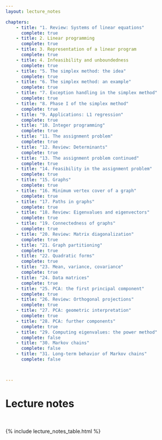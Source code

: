 ```yaml
---
layout: lecture_notes

chapters:
    - title: "1. Review: Systems of linear equations"
      complete: true
    - title: 2. Linear programming
      complete: true
    - title: 3. Representation of a linear program
      complete: true
    - title: 4. Infeasibility and unboundedness
      complete: true
    - title: "5. The simplex method: the idea"
      complete: true
    - title: "6. The simplex method: an example"
      complete: true
    - title: "7. Exception handling in the simplex method"
      complete: true
    - title: "8. Phase I of the simplex method"
      complete: true
    - title: "9. Applications: L1 regression"
      complete: true
    - title: "10. Integer programming"
      complete: true
    - title: "11. The assignment problem"
      complete: true
    - title: "12. Review: Determinants"
      complete: true
    - title: "13. The assignment problem continued"
      complete: true
    - title: "14. Feasibility in the assignment problem"
      complete: true
    - title: "15. Graphs"
      complete: true
    - title: "16. Minimum vertex cover of a graph"
      complete: true
    - title: "17. Paths in graphs"
      complete: true
    - title: "18. Review: Eigenvalues and eigenvectors"
      complete: true
    - title: "19. Connectedness of graphs"
      complete: true
    - title: "20. Review: Matrix diagonalization"
      complete: true
    - title: "21. Graph partitioning"
      complete: true
    - title: "22. Quadratic forms"
      complete: true
    - title: "23. Mean, variance, covariance"
      complete: true
    - title: "24. Data matrices"
      complete: true
    - title: "25. PCA: the first principal component"
      complete: true
    - title: "26. Review: Orthogonal projections"
      complete: true
    - title: "27. PCA: geometric interpretation"
      complete: true
    - title: "28. PCA: further components"
      complete: true
    - title: "29. Computing eigenvalues: the power method"
      complete: false
    - title: "30. Markov chains"
      complete: false
    - title: "31. Long-term behavior of Markov chains"
      complete: false



---
```


# Lecture notes

<br/>

{% include lecture_notes_table.html %}
